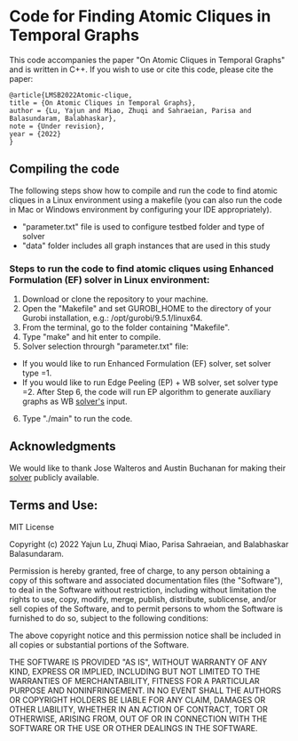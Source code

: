 # Code for Finding Atomic Cliques in Temporal Graphs


This code accompanies the paper "On Atomic Cliques in Temporal Graphs" and is written in C++. If you wish to use or cite this code, please cite the paper: 

    @article{LMSB2022Atomic-clique, 
  	title = {On Atomic Cliques in Temporal Graphs}, 
  	author = {Lu, Yajun and Miao, Zhuqi and Sahraeian, Parisa and Balasundaram, Balabhaskar}, 
	note = {Under revision},
  	year = {2022}
	}



## Compiling the code
The following steps show how to compile and run the code to find atomic cliques in a Linux environment using a makefile (you can also run the code in Mac or Windows environment by configuring your IDE appropriately). 

- "parameter.txt" file is used to configure testbed folder and type of solver
- "data" folder includes all graph instances that are used in this study


### Steps to run the code to find atomic cliques using Enhanced Formulation (EF) solver in Linux environment:
1. Download or clone the repository to your machine.
2. Open the "Makefile" and set GUROBI_HOME to the directory of your Gurobi installation, e.g.: /opt/gurobi/9.5.1/linux64.
3. From the terminal, go to the folder containing "Makefile".
4. Type "make" and hit enter to compile. 
5. Solver selection throurgh "parameter.txt" file:
- If you would like to run Enhanced Formulation (EF) solver, set solver type =1.
- If you would like to run Edge Peeling (EP) + WB solver, set solver type =2. After Step 6, the code will run EP algorithm to generate auxiliary graphs as WB [solver's](https://github.com/jwalteros/dOmega) input. 
6. Type "./main" to run the code.


## Acknowledgments
We would like to thank Jose Walteros and Austin Buchanan for making their [solver](https://github.com/jwalteros/dOmega) publicly available.


## Terms and Use:

MIT License

Copyright (c) 2022 Yajun Lu, Zhuqi Miao, Parisa Sahraeian, and Balabhaskar Balasundaram.

Permission is hereby granted, free of charge, to any person obtaining a copy of this software and associated documentation files (the "Software"), to deal in the Software without restriction, including without limitation the rights to use, copy, modify, merge, publish, distribute, sublicense, and/or sell copies of the Software, and to permit persons to whom the Software is furnished to do so, subject to the following conditions:

The above copyright notice and this permission notice shall be included in all copies or substantial portions of the Software.

THE SOFTWARE IS PROVIDED "AS IS", WITHOUT WARRANTY OF ANY KIND, EXPRESS OR IMPLIED, INCLUDING BUT NOT LIMITED TO THE WARRANTIES OF MERCHANTABILITY, FITNESS FOR A PARTICULAR PURPOSE AND NONINFRINGEMENT. IN NO EVENT SHALL THE AUTHORS OR COPYRIGHT HOLDERS BE LIABLE FOR ANY CLAIM, DAMAGES OR OTHER LIABILITY, WHETHER IN AN ACTION OF CONTRACT, TORT OR OTHERWISE, ARISING FROM, OUT OF OR IN CONNECTION WITH THE SOFTWARE OR THE USE OR OTHER DEALINGS IN THE SOFTWARE.
